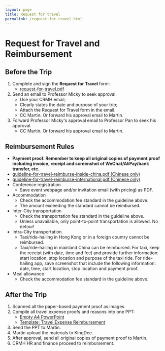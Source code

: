```yaml
---
layout: page
title: Request for travel
permalink: /request-for-travel.html
---
```


# Request for Travel and Reimbursement

## Before the Trip

1. Complete and sign the **Request for Travel** form:
   - [request-for-travel.pdf](/files/request-for-travel.pdf) 
2. Send an email to Professor Micky to seek approval. 
   - Use your CRMH email;
   - Clearly states the date and purpose of your trip;
   - Attach the Request for Travel form in the email.
   - CC Martin. Or forward his approval email to Martin.
3. Forward Professor Micky's approval email to Professor Pan to seek his approval.
   - CC Martin. Or forward his approval email to Martin.

## Reimbursement Rules

- **Payment proof. Remember to keep all original copies of payment proof including invoice, receipt and screenshot of WeChat/AliPay/bank transfer, etc.** 
- [guideline-for-travel-reimburse-inside-china.pdf (Chinese only)](/files/guildline-for-travel-reimburse-inside-china.pdf)
- [guideline-for-travel-reimburse-international.pdf (Chinese only)](/files/guildline-for-travel-reimburse-international.pdf)
- Conference registration
  - Save event webpage and/or invitation email (with pricing) as PDF.
- Accommodation
  - Check the accommodation fee standard in the guideline above.
  - The amount exceeding the standard cannot be reimbursed.
- Inter-City transportation
  - Check the transportation fee standard in the guideline above.
  - Unless unavailable, only point-to-point transportation is allowed. No detour!
- Intra-City transportation
  - Taxi/ride-hailing in Hong Kong or in a foreign country cannot be reimbursed.
  - Taxi/ride-hailing in mainland China can be reimbursed. For taxi, keep the receipt (with date, time and fee) and provide further information: start location, stop location and purpose of the taxi ride. For ride-hailing app, save screenshot that include the following information: date, time, start location, stop location and payment proof. 
- Meal allowance
  - Check the accommodation fee standard in the guideline above.

## After the Trip

1. Scanned all the paper-based payment proof as images.
2. Compile all travel expense proofs and reasons into one PPT:
   - [Empty A4 PowerPoint](/files/empty-ppt-a4-landscape.pptx) 
   - [Template: Travel Expense Reimbursement](/files/travel-expense-reimburse-template.pdf)
3. Send the PPT to Martin.
4. Martin upload the materials to KingDee.
5. After approval, send all original copies of payment proof to Martin.
6. CRMH HR and finance proceed to reimbursement.
